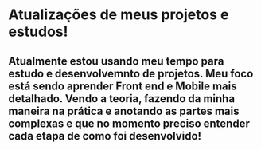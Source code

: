 # Atualizações de meus projetos e estudos!

## Atualmente estou usando meu tempo para estudo e desenvolvemnto de projetos. Meu foco está sendo aprender Front end e Mobile mais detalhado. Vendo a teoria, fazendo da minha maneira na prática e anotando as partes mais complexas e que no momento preciso entender cada etapa de como foi desenvolvido!
